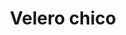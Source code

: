 ---
title: Velero chico
date: 
draft: false

# descripcion
description : Velero chico

materials: Plata 925

color: Plateado

dimensions: 1,6cm x 2cm

code: 02-14-0213

type: "Dijes"

categories: []

price: $2.170,00

# Images
# first image will be shown in the product page
images:
  # - image: "images/path_to_image"
  # La ubicacion de las imagenes es imagenes/Dijes/Dijes.Plata/02-14-0213-velero-chico
  - image: "./images/dijes/plata/02-14-0213-velero-chico.JPG"
---